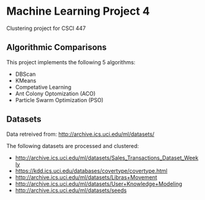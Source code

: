 ﻿# Machine Learning Project 4
Clustering project for CSCI 447


## Algorithmic Comparisons
This project implements the following 5 algorithms:
* DBScan
* KMeans
* Competative Learning
* Ant Colony Optomization (ACO)
* Particle Swarm Optimization (PSO)

## Datasets 
Data retreived from: 
http://archive.ics.uci.edu/ml/datasets/

The following datasets are processed and clustered:
* http://archive.ics.uci.edu/ml/datasets/Sales_Transactions_Dataset_Weekly
* https://kdd.ics.uci.edu/databases/covertype/covertype.html
* http://archive.ics.uci.edu/ml/datasets/Libras+Movement
* http://archive.ics.uci.edu/ml/datasets/User+Knowledge+Modeling
* http://archive.ics.uci.edu/ml/datasets/seeds 
